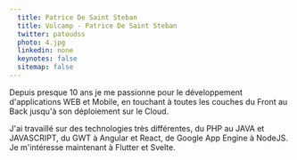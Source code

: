 ```yaml
---
  title: Patrice De Saint Steban
  title: Volcamp - Patrice De Saint Steban
  twitter: patoudss
  photo: 4.jpg
  linkedin: none
  keynotes: false
  sitemap: false
---
```

Depuis presque 10 ans je me passionne pour le développement d'applications WEB et Mobile, en touchant à toutes les couches du Front au Back jusqu'à son déploiement sur le Cloud.

J'ai travaillé sur des technologies très différentes, du PHP au JAVA et JAVASCRIPT, du GWT à Angular et React, de Google App Engine à NodeJS. Je m'intéresse maintenant à Flutter et Svelte.
